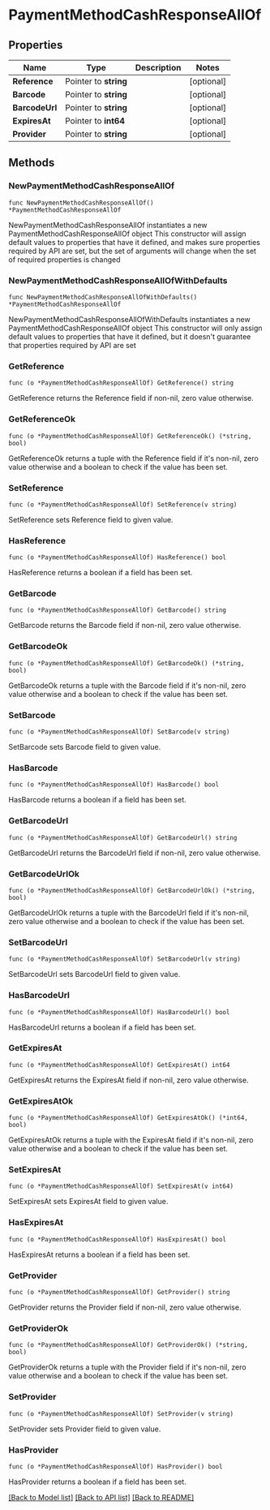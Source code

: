 # PaymentMethodCashResponseAllOf

## Properties

Name | Type | Description | Notes
------------ | ------------- | ------------- | -------------
**Reference** | Pointer to **string** |  | [optional] 
**Barcode** | Pointer to **string** |  | [optional] 
**BarcodeUrl** | Pointer to **string** |  | [optional] 
**ExpiresAt** | Pointer to **int64** |  | [optional] 
**Provider** | Pointer to **string** |  | [optional] 

## Methods

### NewPaymentMethodCashResponseAllOf

`func NewPaymentMethodCashResponseAllOf() *PaymentMethodCashResponseAllOf`

NewPaymentMethodCashResponseAllOf instantiates a new PaymentMethodCashResponseAllOf object
This constructor will assign default values to properties that have it defined,
and makes sure properties required by API are set, but the set of arguments
will change when the set of required properties is changed

### NewPaymentMethodCashResponseAllOfWithDefaults

`func NewPaymentMethodCashResponseAllOfWithDefaults() *PaymentMethodCashResponseAllOf`

NewPaymentMethodCashResponseAllOfWithDefaults instantiates a new PaymentMethodCashResponseAllOf object
This constructor will only assign default values to properties that have it defined,
but it doesn't guarantee that properties required by API are set

### GetReference

`func (o *PaymentMethodCashResponseAllOf) GetReference() string`

GetReference returns the Reference field if non-nil, zero value otherwise.

### GetReferenceOk

`func (o *PaymentMethodCashResponseAllOf) GetReferenceOk() (*string, bool)`

GetReferenceOk returns a tuple with the Reference field if it's non-nil, zero value otherwise
and a boolean to check if the value has been set.

### SetReference

`func (o *PaymentMethodCashResponseAllOf) SetReference(v string)`

SetReference sets Reference field to given value.

### HasReference

`func (o *PaymentMethodCashResponseAllOf) HasReference() bool`

HasReference returns a boolean if a field has been set.

### GetBarcode

`func (o *PaymentMethodCashResponseAllOf) GetBarcode() string`

GetBarcode returns the Barcode field if non-nil, zero value otherwise.

### GetBarcodeOk

`func (o *PaymentMethodCashResponseAllOf) GetBarcodeOk() (*string, bool)`

GetBarcodeOk returns a tuple with the Barcode field if it's non-nil, zero value otherwise
and a boolean to check if the value has been set.

### SetBarcode

`func (o *PaymentMethodCashResponseAllOf) SetBarcode(v string)`

SetBarcode sets Barcode field to given value.

### HasBarcode

`func (o *PaymentMethodCashResponseAllOf) HasBarcode() bool`

HasBarcode returns a boolean if a field has been set.

### GetBarcodeUrl

`func (o *PaymentMethodCashResponseAllOf) GetBarcodeUrl() string`

GetBarcodeUrl returns the BarcodeUrl field if non-nil, zero value otherwise.

### GetBarcodeUrlOk

`func (o *PaymentMethodCashResponseAllOf) GetBarcodeUrlOk() (*string, bool)`

GetBarcodeUrlOk returns a tuple with the BarcodeUrl field if it's non-nil, zero value otherwise
and a boolean to check if the value has been set.

### SetBarcodeUrl

`func (o *PaymentMethodCashResponseAllOf) SetBarcodeUrl(v string)`

SetBarcodeUrl sets BarcodeUrl field to given value.

### HasBarcodeUrl

`func (o *PaymentMethodCashResponseAllOf) HasBarcodeUrl() bool`

HasBarcodeUrl returns a boolean if a field has been set.

### GetExpiresAt

`func (o *PaymentMethodCashResponseAllOf) GetExpiresAt() int64`

GetExpiresAt returns the ExpiresAt field if non-nil, zero value otherwise.

### GetExpiresAtOk

`func (o *PaymentMethodCashResponseAllOf) GetExpiresAtOk() (*int64, bool)`

GetExpiresAtOk returns a tuple with the ExpiresAt field if it's non-nil, zero value otherwise
and a boolean to check if the value has been set.

### SetExpiresAt

`func (o *PaymentMethodCashResponseAllOf) SetExpiresAt(v int64)`

SetExpiresAt sets ExpiresAt field to given value.

### HasExpiresAt

`func (o *PaymentMethodCashResponseAllOf) HasExpiresAt() bool`

HasExpiresAt returns a boolean if a field has been set.

### GetProvider

`func (o *PaymentMethodCashResponseAllOf) GetProvider() string`

GetProvider returns the Provider field if non-nil, zero value otherwise.

### GetProviderOk

`func (o *PaymentMethodCashResponseAllOf) GetProviderOk() (*string, bool)`

GetProviderOk returns a tuple with the Provider field if it's non-nil, zero value otherwise
and a boolean to check if the value has been set.

### SetProvider

`func (o *PaymentMethodCashResponseAllOf) SetProvider(v string)`

SetProvider sets Provider field to given value.

### HasProvider

`func (o *PaymentMethodCashResponseAllOf) HasProvider() bool`

HasProvider returns a boolean if a field has been set.


[[Back to Model list]](../README.md#documentation-for-models) [[Back to API list]](../README.md#documentation-for-api-endpoints) [[Back to README]](../README.md)


